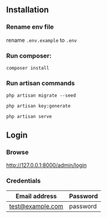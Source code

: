 ## Installation

### Rename env file
rename `.env.example` to `.env`

### Run composer:
```shell
composer install
```

### Run artisan commands 
```shell
php artisan migrate --seed
```
```shell
php artisan key:generate
```
```shell
php artisan serve
```

## Login 

### Browse
http://127.0.0.1:8000/admin/login

### Credentials
| Email address | Password |
| --------------| -------- |
| test@example.com | password | 
